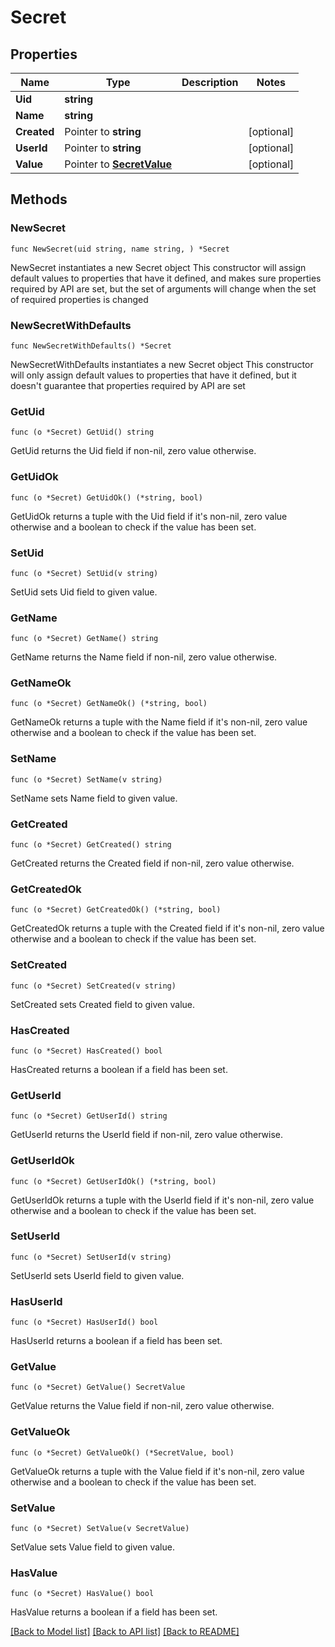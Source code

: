 # Secret

## Properties

Name | Type | Description | Notes
------------ | ------------- | ------------- | -------------
**Uid** | **string** |  | 
**Name** | **string** |  | 
**Created** | Pointer to **string** |  | [optional] 
**UserId** | Pointer to **string** |  | [optional] 
**Value** | Pointer to [**SecretValue**](Secret_value.md) |  | [optional] 

## Methods

### NewSecret

`func NewSecret(uid string, name string, ) *Secret`

NewSecret instantiates a new Secret object
This constructor will assign default values to properties that have it defined,
and makes sure properties required by API are set, but the set of arguments
will change when the set of required properties is changed

### NewSecretWithDefaults

`func NewSecretWithDefaults() *Secret`

NewSecretWithDefaults instantiates a new Secret object
This constructor will only assign default values to properties that have it defined,
but it doesn't guarantee that properties required by API are set

### GetUid

`func (o *Secret) GetUid() string`

GetUid returns the Uid field if non-nil, zero value otherwise.

### GetUidOk

`func (o *Secret) GetUidOk() (*string, bool)`

GetUidOk returns a tuple with the Uid field if it's non-nil, zero value otherwise
and a boolean to check if the value has been set.

### SetUid

`func (o *Secret) SetUid(v string)`

SetUid sets Uid field to given value.


### GetName

`func (o *Secret) GetName() string`

GetName returns the Name field if non-nil, zero value otherwise.

### GetNameOk

`func (o *Secret) GetNameOk() (*string, bool)`

GetNameOk returns a tuple with the Name field if it's non-nil, zero value otherwise
and a boolean to check if the value has been set.

### SetName

`func (o *Secret) SetName(v string)`

SetName sets Name field to given value.


### GetCreated

`func (o *Secret) GetCreated() string`

GetCreated returns the Created field if non-nil, zero value otherwise.

### GetCreatedOk

`func (o *Secret) GetCreatedOk() (*string, bool)`

GetCreatedOk returns a tuple with the Created field if it's non-nil, zero value otherwise
and a boolean to check if the value has been set.

### SetCreated

`func (o *Secret) SetCreated(v string)`

SetCreated sets Created field to given value.

### HasCreated

`func (o *Secret) HasCreated() bool`

HasCreated returns a boolean if a field has been set.

### GetUserId

`func (o *Secret) GetUserId() string`

GetUserId returns the UserId field if non-nil, zero value otherwise.

### GetUserIdOk

`func (o *Secret) GetUserIdOk() (*string, bool)`

GetUserIdOk returns a tuple with the UserId field if it's non-nil, zero value otherwise
and a boolean to check if the value has been set.

### SetUserId

`func (o *Secret) SetUserId(v string)`

SetUserId sets UserId field to given value.

### HasUserId

`func (o *Secret) HasUserId() bool`

HasUserId returns a boolean if a field has been set.

### GetValue

`func (o *Secret) GetValue() SecretValue`

GetValue returns the Value field if non-nil, zero value otherwise.

### GetValueOk

`func (o *Secret) GetValueOk() (*SecretValue, bool)`

GetValueOk returns a tuple with the Value field if it's non-nil, zero value otherwise
and a boolean to check if the value has been set.

### SetValue

`func (o *Secret) SetValue(v SecretValue)`

SetValue sets Value field to given value.

### HasValue

`func (o *Secret) HasValue() bool`

HasValue returns a boolean if a field has been set.


[[Back to Model list]](../README.md#documentation-for-models) [[Back to API list]](../README.md#documentation-for-api-endpoints) [[Back to README]](../README.md)


